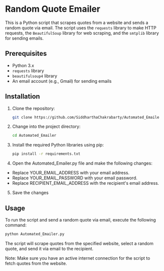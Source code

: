 # Random Quote Emailer

This is a Python script that scrapes quotes from a website and sends a random quote via email. The script uses the `requests` library to make HTTP requests, the `BeautifulSoup` library for web scraping, and the `smtplib` library for sending emails.

## Prerequisites

- Python 3.x
- `requests` library
- `beautifulsoup4` library
- An email account (e.g., Gmail) for sending emails

## Installation

1. Clone the repository:

   ```bash
   git clone https://github.com/SiddharthaChakrabarty/Automated_Emailer.git
   ```
   
2. Change into the project directory:

   ```bash
   cd Automated_Emailer
   ```
   
3. Install the required Python libraries using pip:

   ```bash
   pip install -r requirements.txt
   ```

4. Open the Automated_Emailer.py file and make the following changes:

* Replace YOUR_EMAIL_ADDRESS with your email address.
* Replace YOUR_EMAIL_PASSWORD with your email password.
* Replace RECIPIENT_EMAIL_ADDRESS with the recipient's email address.

5. Save the changes

## Usage

To run the script and send a random quote via email, execute the following command:

   ```bash
   python Automated_Emailer.py
   ```

The script will scrape quotes from the specified website, select a random quote, and send it via email to the recipient.

Note: Make sure you have an active internet connection for the script to fetch quotes from the website.

